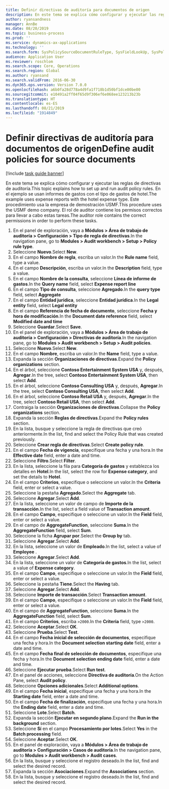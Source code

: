 ```yaml
---
title: Definir directivas de auditoría para documentos de origen
description: En este tema se explica cómo configurar y ejecutar las reglas de directivas de auditoría.
author: ryansandness
manager: AnnBe
ms.date: 08/20/2019
ms.topic: business-process
ms.prod: ''
ms.service: dynamics-ax-applications
ms.technology: ''
ms.search.form: SysPolicySourceDocumentRuleType, SysFieldLookUp, SysPolicyListPage, SysPolicy, AuditPolicyRule, SysQueryForm, SysQueryFieldLookUp, AuditPolicyDateSelection, AuditPolicyAdditionalOption, BatchJob, CaseDetail
audience: Application User
ms.reviewer: roschlom
ms.search.scope: Core, Operations
ms.search.region: Global
ms.author: ryansand
ms.search.validFrom: 2016-06-30
ms.dyn365.ops.version: Version 7.0.0
ms.openlocfilehash: a6b0fa28d778a4d9fa1f718b1d50bf1dce00be00
ms.sourcegitcommit: e10491a2ff04f65d9f306ef6e068ee123213b23b
ms.translationtype: HT
ms.contentlocale: es-ES
ms.lasthandoff: 08/21/2019
ms.locfileid: "1914849"
---
```

# <a name="define-audit-policies-for-source-documents"></a><span data-ttu-id="4c449-103">Definir directivas de auditoría para documentos de origen</span><span class="sxs-lookup"><span data-stu-id="4c449-103">Define audit policies for source documents</span></span>

[!include [task guide banner](../../includes/task-guide-banner.md)]

<span data-ttu-id="4c449-104">En este tema se explica cómo configurar y ejecutar las reglas de directivas de auditoría.</span><span class="sxs-lookup"><span data-stu-id="4c449-104">This topic explains how to set up and run audit policy rules.</span></span> <span data-ttu-id="4c449-105">En el ejemplo se usan informes de gastos con el tipo de gastos de hotel.</span><span class="sxs-lookup"><span data-stu-id="4c449-105">The example uses expense reports with the hotel expense type.</span></span> <span data-ttu-id="4c449-106">Este procedimiento usa la empresa de demostración USMF.</span><span class="sxs-lookup"><span data-stu-id="4c449-106">This procedure uses the USMF demo company.</span></span> <span data-ttu-id="4c449-107">El rol de auditor contiene los permisos correctos para llevar a cabo estas tareas.</span><span class="sxs-lookup"><span data-stu-id="4c449-107">The auditor role contains the correct permissions in order to perform these tasks.</span></span>

1. <span data-ttu-id="4c449-108">En el panel de exploración, vaya a **Módulos > Área de trabajo de auditoría > Configuración > Tipo de regla de directivas**.</span><span class="sxs-lookup"><span data-stu-id="4c449-108">In the navigation pane, go to **Modules > Audit workbench > Setup > Policy rule type**.</span></span>
2. <span data-ttu-id="4c449-109">Seleccione **Nuevo**.</span><span class="sxs-lookup"><span data-stu-id="4c449-109">Select **New**.</span></span>
3. <span data-ttu-id="4c449-110">En el campo **Nombre de regla**, escriba un valor.</span><span class="sxs-lookup"><span data-stu-id="4c449-110">In the **Rule name** field, type a value.</span></span>
4. <span data-ttu-id="4c449-111">En el campo **Descripción**, escriba un valor.</span><span class="sxs-lookup"><span data-stu-id="4c449-111">In the **Description** field, type a value.</span></span>
5. <span data-ttu-id="4c449-112">En el campo **Nombre de la consulta**, seleccione **Línea de informe de gastos**.</span><span class="sxs-lookup"><span data-stu-id="4c449-112">In the **Query name** field, select **Expense report line**</span></span>
6. <span data-ttu-id="4c449-113">En el campo **Tipo de consulta**, seleccione **Agregado**.</span><span class="sxs-lookup"><span data-stu-id="4c449-113">In the **query type** field, select **Aggregate**</span></span>
7. <span data-ttu-id="4c449-114">En el campo **Entidad jurídica**, seleccione **Entidad jurídica**.</span><span class="sxs-lookup"><span data-stu-id="4c449-114">In the **Legal entity** field, select **Legal entity**</span></span>
8. <span data-ttu-id="4c449-115">En el campo **Referencia de fecha de documento**, seleccione **Fecha y hora de modificación**.</span><span class="sxs-lookup"><span data-stu-id="4c449-115">In the **Document date reference** field, select **Modified date and time**</span></span>
9. <span data-ttu-id="4c449-116">Seleccione **Guardar**.</span><span class="sxs-lookup"><span data-stu-id="4c449-116">Select **Save**.</span></span>
10. <span data-ttu-id="4c449-117">En el panel de exploración, vaya a **Módulos > Área de trabajo de auditoría > Configuración > Directivas de auditoría**.</span><span class="sxs-lookup"><span data-stu-id="4c449-117">In the navigation pane, go to **Modules > Audit workbench > Setup > Audit policies**.</span></span>
11. <span data-ttu-id="4c449-118">Seleccione **Nuevo**.</span><span class="sxs-lookup"><span data-stu-id="4c449-118">Select **New**.</span></span>
12. <span data-ttu-id="4c449-119">En el campo **Nombre**, escriba un valor.</span><span class="sxs-lookup"><span data-stu-id="4c449-119">In the **Name** field, type a value.</span></span>
13. <span data-ttu-id="4c449-120">Expanda la sección **Organizaciones de directivas**.</span><span class="sxs-lookup"><span data-stu-id="4c449-120">Expand the **Policy organizations** section.</span></span>
14. <span data-ttu-id="4c449-121">En el árbol, seleccione **Contoso Entertainment System USA** y, después, **Agregar**.</span><span class="sxs-lookup"><span data-stu-id="4c449-121">In the tree, select **Contoso Entertainment System USA**, then select **Add**.</span></span>
15. <span data-ttu-id="4c449-122">En el árbol, seleccione **Contoso Consulting USA** y, después, **Agregar**.</span><span class="sxs-lookup"><span data-stu-id="4c449-122">In the tree, select **Contoso Consulting USA**, then select **Add**.</span></span>
16. <span data-ttu-id="4c449-123">En el árbol, seleccione **Contoso Retail USA** y, después, **Agregar**.</span><span class="sxs-lookup"><span data-stu-id="4c449-123">In the tree, select **Contoso Retail USA**, then select **Add**.</span></span>
17. <span data-ttu-id="4c449-124">Contraiga la sección **Organizaciones de directivas**.</span><span class="sxs-lookup"><span data-stu-id="4c449-124">Collapse the **Policy organizations** section.</span></span>
18. <span data-ttu-id="4c449-125">Expanda la sección **Reglas de directivas**.</span><span class="sxs-lookup"><span data-stu-id="4c449-125">Expand the **Policy rules** section.</span></span>
19. <span data-ttu-id="4c449-126">En la lista, busque y seleccione la regla de directivas que creó anteriormente.</span><span class="sxs-lookup"><span data-stu-id="4c449-126">In the list, find and select the Policy Rule that was created previously.</span></span>
20. <span data-ttu-id="4c449-127">Seleccione **Crear regla de directivas**.</span><span class="sxs-lookup"><span data-stu-id="4c449-127">Select **Create policy rule**.</span></span>
21. <span data-ttu-id="4c449-128">En el campo **Fecha de vigencia**, especifique una fecha y una hora.</span><span class="sxs-lookup"><span data-stu-id="4c449-128">In the **Effective date** field, enter a date and time.</span></span>
22. <span data-ttu-id="4c449-129">Seleccione **Filtro**.</span><span class="sxs-lookup"><span data-stu-id="4c449-129">Select **Filter**.</span></span>
23. <span data-ttu-id="4c449-130">En la lista, seleccione la fila para **Categoría de gastos** y establezca los detalles en **Hotel**.</span><span class="sxs-lookup"><span data-stu-id="4c449-130">In the list, select the row for **Expense category**, and set the details to **Hotel**.</span></span>
24. <span data-ttu-id="4c449-131">En el campo **Criterios**, especifique o seleccione un valor.</span><span class="sxs-lookup"><span data-stu-id="4c449-131">In the **Criteria** field, enter or select a value.</span></span>
25. <span data-ttu-id="4c449-132">Seleccione la pestaña **Agregado**.</span><span class="sxs-lookup"><span data-stu-id="4c449-132">Select the **Aggregate** tab.</span></span>
26. <span data-ttu-id="4c449-133">Seleccione **Agregar**.</span><span class="sxs-lookup"><span data-stu-id="4c449-133">Select **Add**.</span></span>
27. <span data-ttu-id="4c449-134">En la lista, seleccione un valor de campo de **Importe de la transacción**.</span><span class="sxs-lookup"><span data-stu-id="4c449-134">In the list, select a field value of **Transaction amount**.</span></span>
28. <span data-ttu-id="4c449-135">En el campo **Campo**, especifique o seleccione un valor.</span><span class="sxs-lookup"><span data-stu-id="4c449-135">In the **Field** field, enter or select a value.</span></span>
29. <span data-ttu-id="4c449-136">En el campo de **AggregateFunction**, seleccione **Suma**.</span><span class="sxs-lookup"><span data-stu-id="4c449-136">In the **AggregateFunction** field, select **Sum**.</span></span>
30. <span data-ttu-id="4c449-137">Seleccione la ficha **Agrupar por**.</span><span class="sxs-lookup"><span data-stu-id="4c449-137">Select the **Group by** tab.</span></span>
31. <span data-ttu-id="4c449-138">Seleccione **Agregar**.</span><span class="sxs-lookup"><span data-stu-id="4c449-138">Select **Add**.</span></span>
32. <span data-ttu-id="4c449-139">En la lista, seleccione un valor de **Empleado**.</span><span class="sxs-lookup"><span data-stu-id="4c449-139">In the list, select a value of **Employee** .</span></span>
33. <span data-ttu-id="4c449-140">Seleccione **Agregar**.</span><span class="sxs-lookup"><span data-stu-id="4c449-140">Select **Add**.</span></span>
34. <span data-ttu-id="4c449-141">En la lista, seleccione un valor de **Categoría de gastos**.</span><span class="sxs-lookup"><span data-stu-id="4c449-141">In the list, select a value of **Expense category**.</span></span>
35. <span data-ttu-id="4c449-142">En el campo **Campo**, especifique o seleccione un valor.</span><span class="sxs-lookup"><span data-stu-id="4c449-142">In the **Field** field, enter or select a value.</span></span>
36. <span data-ttu-id="4c449-143">Seleccione la pestaña **Tiene**.</span><span class="sxs-lookup"><span data-stu-id="4c449-143">Select the **Having** tab.</span></span>
37. <span data-ttu-id="4c449-144">Seleccione **Agregar**.</span><span class="sxs-lookup"><span data-stu-id="4c449-144">Select **Add**.</span></span>
38. <span data-ttu-id="4c449-145">Seleccione **Importe de transacción**.</span><span class="sxs-lookup"><span data-stu-id="4c449-145">Select **Transaction amount**.</span></span>
39. <span data-ttu-id="4c449-146">En el campo **Campo**, especifique o seleccione un valor.</span><span class="sxs-lookup"><span data-stu-id="4c449-146">In the **Field** field, enter or select a value.</span></span>
40. <span data-ttu-id="4c449-147">En el campo de **AggregateFunction**, seleccione **Suma**.</span><span class="sxs-lookup"><span data-stu-id="4c449-147">In the **AggregateFunction** field, select **Sum**.</span></span>
41. <span data-ttu-id="4c449-148">En el campo **Criterios**, escriba `>2000`.</span><span class="sxs-lookup"><span data-stu-id="4c449-148">In the **Criteria** field, type `>2000`.</span></span>
42. <span data-ttu-id="4c449-149">Seleccione **Aceptar**.</span><span class="sxs-lookup"><span data-stu-id="4c449-149">Select **OK**.</span></span>
43. <span data-ttu-id="4c449-150">Seleccione **Prueba**.</span><span class="sxs-lookup"><span data-stu-id="4c449-150">Select **Test**.</span></span>
44. <span data-ttu-id="4c449-151">En el campo **Fecha inicial de selección de documentos**, especifique una fecha y hora.</span><span class="sxs-lookup"><span data-stu-id="4c449-151">In the **Document selection starting date** field, enter a date and time.</span></span>
45. <span data-ttu-id="4c449-152">En el campo **Fecha final de selección de documentos**, especifique una fecha y hora.</span><span class="sxs-lookup"><span data-stu-id="4c449-152">In the **Document selection ending date** field, enter a date and time.</span></span>
46. <span data-ttu-id="4c449-153">Seleccione **Ejecutar prueba**.</span><span class="sxs-lookup"><span data-stu-id="4c449-153">Select **Run test**.</span></span>
47. <span data-ttu-id="4c449-154">En el panel de acciones, seleccione **Directiva de auditoría**.</span><span class="sxs-lookup"><span data-stu-id="4c449-154">On the Action Pane, select **Audit policy**.</span></span>
48. <span data-ttu-id="4c449-155">Seleccione **Opciones adicionales**.</span><span class="sxs-lookup"><span data-stu-id="4c449-155">Select **Additional options**.</span></span>
49. <span data-ttu-id="4c449-156">En el campo **Fecha inicial**, especifique una fecha y una hora.</span><span class="sxs-lookup"><span data-stu-id="4c449-156">In the **Starting date** field, enter a date and time.</span></span>
50. <span data-ttu-id="4c449-157">En el campo **Fecha de finalización**, especifique una fecha y una hora.</span><span class="sxs-lookup"><span data-stu-id="4c449-157">In the **Ending date** field, enter a date and time.</span></span>
51. <span data-ttu-id="4c449-158">Seleccione **Lote**.</span><span class="sxs-lookup"><span data-stu-id="4c449-158">Select **Batch**.</span></span>
52. <span data-ttu-id="4c449-159">Expanda la sección **Ejecutar en segundo plano**.</span><span class="sxs-lookup"><span data-stu-id="4c449-159">Expand the **Run in the background** section.</span></span>
53. <span data-ttu-id="4c449-160">Seleccione **Sí** en el campo **Procesamiento por lotes**.</span><span class="sxs-lookup"><span data-stu-id="4c449-160">Select **Yes** in the **Batch processing** field.</span></span>
54. <span data-ttu-id="4c449-161">Seleccione **Aceptar**.</span><span class="sxs-lookup"><span data-stu-id="4c449-161">Select **OK**.</span></span>
55. <span data-ttu-id="4c449-162">En el panel de exploración, vaya a **Módulos > Área de trabajo de auditoría > Configuración > Casos de auditoría**.</span><span class="sxs-lookup"><span data-stu-id="4c449-162">In the navigation pane, go to **Modules > Audit workbench > Audit cases**.</span></span>
56. <span data-ttu-id="4c449-163">En la lista, busque y seleccione el registro deseado.</span><span class="sxs-lookup"><span data-stu-id="4c449-163">In the list, find and select the desired record.</span></span>
57. <span data-ttu-id="4c449-164">Expanda la sección **Asociaciones**.</span><span class="sxs-lookup"><span data-stu-id="4c449-164">Expand the **Associations** section.</span></span>
58. <span data-ttu-id="4c449-165">En la lista, busque y seleccione el registro deseado.</span><span class="sxs-lookup"><span data-stu-id="4c449-165">In the list, find and select the desired record.</span></span>

